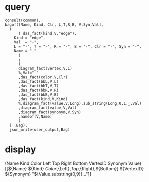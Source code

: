 # query
    consult(common),
    bagof([Name, Kind, Clr, L,T,R,B, V,Syn,Val],
	  (
	      ( das_fact(kind,V,"edge"),
		Kind = "edge",
		Val  = "-",
		L = "-", T = "-", R = "-", B = "-", Clr = "-", Syn = "-",
		Name = "-"
	      )
	      ;
	      (
		  diagram_fact(vertex,V,1)
		  %,Val="-"
		  ,das_fact(color,V,Clr)
		  ,das_fact(bbL,V,L)
		  ,das_fact(bbT,V,T)
		  ,das_fact(bbR,V,R)
		  ,das_fact(bbB,V,B)
		  ,das_fact(kind,V,Kind)
		  %,diagram_fact(value,V,Long),sub_string(Long,0,1,_,Val)
		  ,diagram_fact(value,V,Val)
		  ,diagram_fact(synonym,V,Syn)
		  ,nameof(V,Name)
	      )
	  ) ,Bag),
	  json_write(user_output,Bag)
# display
  (Name Kind Color Left Top Right Bottom VertexID Synonym Value)
  [[${Name} ${Kind} ${Color} [${Left},${Top},${Right},${Bottom}] ${VertexID} ${Synonym} "${Value.substring(0,9)}..."]]
